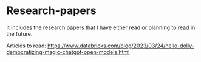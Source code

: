 # Research-papers
It includes the research papers that I have either read or planning to read in the future.


Articles to read:
https://www.databricks.com/blog/2023/03/24/hello-dolly-democratizing-magic-chatgpt-open-models.html
